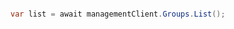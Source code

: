 ```python

```

```csharp
var list = await managementClient.Groups.List();
```

```java

```

```php

```

